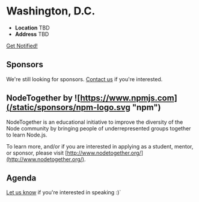 # Washington, D.C.

* **Location** TBD
* **Address** TBD

<a class="button" href="https://docs.google.com/a/linuxfoundation.org/forms/d/1wRoSAgpOg8lEdvFYHDJK-NIQjthw_mNaFsEks948w98/viewform">Get Notified!</a>

## Sponsors

We're still looking for sponsors. <a href="mailto:tbenzies@linuxfoundation.org?subject=Node.js%20Live%20Sponsorship">Contact us</a> if you're interested.

## NodeTogether by ![https://www.npmjs.com](/static/sponsors/npm-logo.svg "npm")

NodeTogether is an educational initiative to improve the diversity of the Node community by bringing people of underrepresented groups together to learn Node.js.

To learn more, and/or if you are interested in applying as a student, mentor, or sponsor, please visit [http://www.nodetogether.org/](http://www.nodetogether.org/).

## Agenda

[Let us know](https://github.com/nodejs/live.nodejs.org#interested-in-speaking) 
if you're interested in speaking :)`